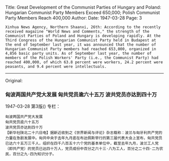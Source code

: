 Title: Great Development of the Communist Parties of Hungary and Poland: Hungarian Communist Party Members Exceed 650,000; Polish Communist Party Members Reach 400,000
Author:
Date: 1947-03-28
Page: 3

    Xinhua News Agency, Northern Shaanxi, 26th: According to the recently received magazine "World News and Comments," the strength of the Communist Parties of Poland and Hungary is developing rapidly. At the Third Congress of the Hungarian Communist Party held in Budapest at the end of September last year, it was announced that the number of Hungarian Communist Party members had reached 653,000, organized in 4,856 basic party units. As of September last year, the number of members of the Polish Workers' Party (i.e., the Communist Party) had reached 400,000, of which 63.8 percent were workers, 24.2 percent were peasants, and 9.4 percent were intellectuals.



<hr /> 

Original: 


### 匈波两国共产党大发展  匈共党员逾六十五万  波共党员亦达到四十万

1947-03-28
第3版()
专栏：

    匈波两国共产党大发展
    匈共党员逾六十五万
    波共党员亦达到四十万
    【新华社陕北二十六日电】据新近收到之《世界新闻与评论》杂志载称：波兰与匈牙利共产党的力量在急剧发展中。匈共中央于去年九月底在布达佩斯举行的第三届代表大会上宣布，匈共党员已达六十五万三千人，组织在四千八百五十六个党的基本单位中，截至去年九月，波兰工人党（即共产党）的党员已达四十万人，党员成份中百分之六十三·八为工人，百分之二十四·二为农民，百分之九·四为知识分子。
